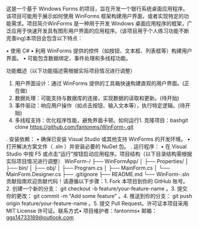 这是一个基于 Windows Forms 的项目，旨在开发一个银行系统桌面应用程序。该项目可能用于展示如何使用 WinForms 框架构建用户界面，或者实现特定的功能需求。项目简介WinForms 是一种用于开发 Windows 桌面应用程序的框架，广泛应用于快速开发具有图形用户界面的应用程序。(该项目用于个人练习功能不断完善ing)本项目会包含以下特点：

• 使用 C# 
• 利用 WinForms 提供的控件（如按钮、文本框、列表框等）构建用户界面。
• 可能包含数据绑定、事件处理和多线程功能。

功能概述（以下功能描述需根据实际项目情况进行调整）

1. 用户界面设计：通过 WinForms 提供的工具箱快速构建直观的用户界面。(正在做)
2. 数据处理：可能支持与数据库的连接，实现数据的读取和更新。(待开始)
3.  事件驱动：响应用户操作（如点击按钮、输入文本等），执行特定逻辑。(待开始)
4.  多线程支持：优化程序性能，避免界面卡顿。如何运行1. 克隆项目：bashgit clone https://github.com/fantonms/WinForm-.git

. 安装依赖：
• 确保已安装 Visual Studio 或其他支持 WinForms 的开发环境。
• 打开解决方案文件（  .sln  ）并安装必要的 NuGet 包。
. 运行程序：
• 在 Visual Studio 中按   F5   或点击“运行”按钮启动应用程序。项目结构（以下目录结构需根据实际项目情况进行调整）
WinForm-/
├── WinFormApp/
│   ├── Properties/
│   ├── bin/
│   ├── obj/
│   ├── Program.cs
│   ├── MainForm.cs
│   └── MainForm.Designer.cs
├── .gitignore
├── README.md
└── WinForm-.sln
贡献指南欢迎贡献代码！请遵循以下步骤：1. Fork 本项目到你的 GitHub 账号。2. 创建一个新的分支：  git checkout -b feature/your-feature-name  。3. 提交你的更改：  git commit -m "Add some feature"  。4. 推送到你的分支：  git push origin feature/your-feature-name  。5. 提交 Pull Request。许可证本项目采用 MIT License 许可证。联系方式• 项目维护者：fantonms• 邮箱：ggs14733189@outlook.com
